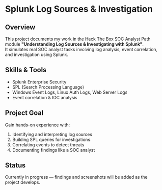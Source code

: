 # Splunk Log Sources & Investigation

## Overview
This project documents my work in the Hack The Box SOC Analyst Path module **"Understanding Log Sources & Investigating with Splunk"**.  
It simulates real SOC analyst tasks involving log analysis, event correlation, and investigation using Splunk.

## Skills & Tools
- Splunk Enterprise Security
- SPL (Search Processing Language)
- Windows Event Logs, Linux Auth Logs, Web Server Logs
- Event correlation & IOC analysis

## Project Goal
Gain hands-on experience with:
1. Identifying and interpreting log sources
2. Building SPL queries for investigations
3. Correlating events to detect threats
4. Documenting findings like a SOC analyst

## Status
Currently in progress — findings and screenshots will be added as the project develops.


